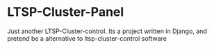 LTSP-Cluster-Panel
==================

Just another LTSP-Cluster-control.
Its a project written in Django, and pretend be a alternative to ltsp-cluster-control software
